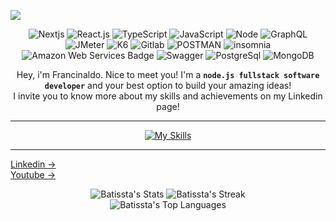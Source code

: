 ![](https://media.licdn.com/dms/image/v2/D4D16AQEipONCXXXrhQ/profile-displaybackgroundimage-shrink_350_1400/B4DZTbKn6kHYAg-/0/1738843783769?e=1748476800&v=beta&t=Cv028PFCt2RqxAShsWMb4T0vlwSAZGOvvRTxfbGe3u4)
<div align=center>
  
![Nextjs](https://img.shields.io/badge/Nextjs-000000?style=for-the-badge&logo=Nextdotjs)
![React.js](https://img.shields.io/badge/React-black?style=for-the-badge&logo=React&logoColor=blue)
![TypeScript](https://img.shields.io/badge/TypeScript-black?style=for-the-badge&logo=TypeScript&logoColor=blue)
![JavaScript](https://img.shields.io/badge/JavaScript-black?style=for-the-badge&logo=JavaScript&logoColor=yellow)
![Node](https://img.shields.io/badge/Node-000000?style=for-the-badge&logo=node.js)
![GraphQL](https://img.shields.io/badge/GraphQL-000000?style=for-the-badge&logo=GraphQL)
![JMeter](https://img.shields.io/badge/JMeter-000000?style=for-the-badge&logo=apacheJMeter)
![K6](https://img.shields.io/badge/K6-000000?style=for-the-badge&logo=K6)
![Gitlab](https://img.shields.io/badge/Gitlab-000000?style=for-the-badge&logo=gitlab)
![POSTMAN](https://img.shields.io/badge/POSTMAN-000000?style=for-the-badge&logo=postman)
![insomnia](https://img.shields.io/badge/insomnia-000000?style=for-the-badge&logo=insomnia)
![Amazon Web Services Badge](https://img.shields.io/badge/Amazon%20Web%20Services-000000?logo=amazonwebservices&logoColor=fff&style=for-the-badge)
![Swagger](https://img.shields.io/badge/Swagger-000000?style=for-the-badge&logo=swagger)
![PostgreSql](https://img.shields.io/badge/PostgreSql-000000?style=for-the-badge&logo=postgresql)
![MongoDB](https://img.shields.io/badge/Mongodb-000000?style=for-the-badge&logo=mongodb)


Hey, i'm Francinaldo. Nice to meet you! I'm a **`node.js fullstack software developer`** and your best option to build your amazing ideas!<br>
I invite you to know more about my skills and achievements on my Linkedin page!

---
  
[![My Skills](https://skillicons.dev/icons?i=nextjs,react,tailwind,ts,graphql,nodejs,express,docker,postgres,mysql,mongodb,aws,vite)](https://skillicons.dev)

---

</div>


[Linkedin ->](https://www.linkedin.com/in/francinaldobatista)<br>
[Youtube ->](https://youtube.com/@Francinaldob)<br>

<div align=center>

![Batissta's Stats](https://github-readme-stats.vercel.app/api?username=Batissta&theme=vue-dark&show_icons=true&hide_border=true&count_private=true) ![Batissta's Streak](https://github-readme-streak-stats.herokuapp.com/?user=Batissta&theme=vue-dark&hide_border=true)<br>
![Batissta's Top Languages](https://github-readme-stats.vercel.app/api/top-langs/?username=Batissta&theme=vue-dark&show_icons=true&hide_border=true&layout=compact)

</div>

